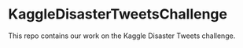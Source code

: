 # KaggleDisasterTweetsChallenge
This repo contains our work on the Kaggle Disaster Tweets challenge.
